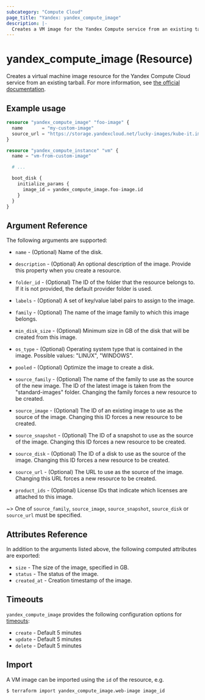 ```yaml
---
subcategory: "Compute Cloud"
page_title: "Yandex: yandex_compute_image"
description: |-
  Creates a VM image for the Yandex Compute service from an existing tarball.
---
```


# yandex_compute_image (Resource)

Creates a virtual machine image resource for the Yandex Compute Cloud service from an existing tarball. For more information, see [the official documentation](https://cloud.yandex.com/docs/compute/concepts/image).

## Example usage

```terraform
resource "yandex_compute_image" "foo-image" {
  name       = "my-custom-image"
  source_url = "https://storage.yandexcloud.net/lucky-images/kube-it.img"
}

resource "yandex_compute_instance" "vm" {
  name = "vm-from-custom-image"

  # ...

  boot_disk {
    initialize_params {
      image_id = yandex_compute_image.foo-image.id
    }
  }
}
```

## Argument Reference

The following arguments are supported:

* `name` - (Optional) Name of the disk.

* `description` - (Optional) An optional description of the image. Provide this property when you create a resource.

* `folder_id` - (Optional) The ID of the folder that the resource belongs to. If it is not provided, the default provider folder is used.

* `labels` - (Optional) A set of key/value label pairs to assign to the image.

* `family` - (Optional) The name of the image family to which this image belongs.

* `min_disk_size` - (Optional) Minimum size in GB of the disk that will be created from this image.

* `os_type` - (Optional) Operating system type that is contained in the image. Possible values: "LINUX", "WINDOWS".

* `pooled` - (Optional) Optimize the image to create a disk.

* `source_family` - (Optional) The name of the family to use as the source of the new image. The ID of the latest image is taken from the "standard-images" folder. Changing the family forces a new resource to be created.

* `source_image` - (Optional) The ID of an existing image to use as the source of the image. Changing this ID forces a new resource to be created.

* `source_snapshot` - (Optional) The ID of a snapshot to use as the source of the image. Changing this ID forces a new resource to be created.

* `source_disk` - (Optional) The ID of a disk to use as the source of the image. Changing this ID forces a new resource to be created.

* `source_url` - (Optional) The URL to use as the source of the image. Changing this URL forces a new resource to be created.

* `product_ids` - (Optional) License IDs that indicate which licenses are attached to this image.

~> One of `source_family`, `source_image`, `source_snapshot`, `source_disk` or `source_url` must be specified.

## Attributes Reference

In addition to the arguments listed above, the following computed attributes are exported:

* `size` - The size of the image, specified in GB.
* `status` - The status of the image.
* `created_at` - Creation timestamp of the image.

## Timeouts

`yandex_compute_image` provides the following configuration options for [timeouts](https://www.terraform.io/docs/language/resources/syntax.html#operation-timeouts):

- `create` - Default 5 minutes
- `update` - Default 5 minutes
- `delete` - Default 5 minutes

## Import

A VM image can be imported using the `id` of the resource, e.g.

```
$ terraform import yandex_compute_image.web-image image_id
```
